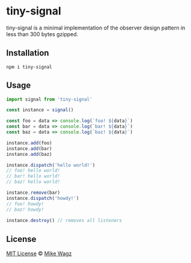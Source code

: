 # tiny-signal

tiny-signal is a minimal implementation of the observer design pattern in less than 300 bytes gzipped.

## Installation

```
npm i tiny-signal
```

## Usage

```js
import signal from 'tiny-signal'

const instance = signal()

const foo = data => console.log(`foo! ${data}`)
const bar = data => console.log(`bar! ${data}`)
const baz = data => console.log(`baz! ${data}`)

instance.add(foo)
instance.add(bar)
instance.add(baz)

instance.dispatch('hello world!')
// foo! hello world!
// bar! hello world!
// baz! hello world!

instance.remove(bar)
instance.dispatch('howdy!')
// foo! howdy!
// baz! howdy!

instance.destroy() // removes all listeners
```

## License

[MIT License](https://opensource.org/licenses/MIT) © [Mike Wagz](https://wagz.io)
